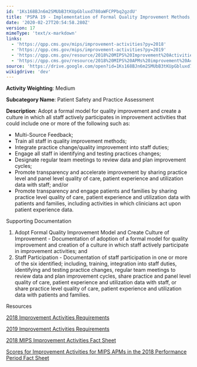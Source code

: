 ```yaml
---
id: '1Ks168BJn6m2SMUbB3tKUpGbluxd780aWFCPPbq2gzdU'
title: 'PSPA 19 - Implementation of Formal Quality Improvement Methods, Practice Changes, or Other Practice Improvement Processes'
date: '2020-02-27T20:54:58.280Z'
version: 17
mimeType: 'text/x-markdown'
links:
  - 'https://qpp.cms.gov/mips/improvement-activities?py=2018'
  - 'https://qpp.cms.gov/mips/improvement-activities?py=2019'
  - 'https://qpp.cms.gov/resource/2018%20MIPS%20Improvement%20Activities%20Fact%20Sheet'
  - 'https://qpp.cms.gov/resource/2018%20MIPS%20APMs%20improvement%20Activities%20scores%20fact%20sheet'
source: 'https://drive.google.com/open?id=1Ks168BJn6m2SMUbB3tKUpGbluxd780aWFCPPbq2gzdU'
wikigdrive: 'dev'
---
```

**Activity Weighting**: Medium

**Subcategory Name**: Patient Safety and Practice Assessment

**Description**: Adopt a formal model for quality improvement and create a culture in which all staff actively participates in improvement activities that could include one or more of the following such as:

* Multi-Source Feedback;
* Train all staff in quality improvement methods;
* Integrate practice change/quality improvement into staff duties;
* Engage all staff in identifying and testing practices changes;
* Designate regular team meetings to review data and plan improvement cycles;
* Promote transparency and accelerate improvement by sharing practice level and panel level quality of care, patient experience and utilization data with staff; and/or
* Promote transparency and engage patients and families by sharing practice level quality of care, patient experience and utilization data with patients and families, including activities in which clinicians act upon patient experience data.

Supporting Documentation

1. Adopt Formal Quality Improvement Model and Create Culture of Improvement - Documentation of adoption of a formal model for quality improvement and creation of a culture in which staff actively participate in improvement activities; and
2. Staff Participation - Documentation of staff participation in one or more of the six identified; including, training, integration into staff duties, identifying and testing practice changes, regular team meetings to review data and plan improvement cycles, share practice and panel level quality of care, patient experience and utilization data with staff, or share practice level quality of care, patient experience and utilization data with patients and families.

Resources

[2018 Improvement Activities Requirements](https://qpp.cms.gov/mips/improvement-activities?py=2018)

[2019 Improvement Activities Requirements](https://qpp.cms.gov/mips/improvement-activities?py=2019)

[2018 MIPS Improvement Activities Fact Sheet](https://qpp.cms.gov/resource/2018%20MIPS%20Improvement%20Activities%20Fact%20Sheet)

[Scores for Improvement Activities for MIPS APMs in the 2018 Performance Period Fact Sheet](https://qpp.cms.gov/resource/2018%20MIPS%20APMs%20improvement%20Activities%20scores%20fact%20sheet)
